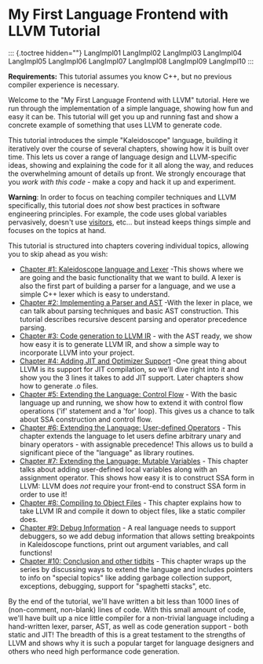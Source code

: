 # My First Language Frontend with LLVM Tutorial

::: {.toctree hidden=""}
LangImpl01 LangImpl02 LangImpl03 LangImpl04 LangImpl05 LangImpl06
LangImpl07 LangImpl08 LangImpl09 LangImpl10
:::

**Requirements:** This tutorial assumes you know C++, but no previous
compiler experience is necessary.

Welcome to the \"My First Language Frontend with LLVM\" tutorial. Here
we run through the implementation of a simple language, showing how fun
and easy it can be. This tutorial will get you up and running fast and
show a concrete example of something that uses LLVM to generate code.

This tutorial introduces the simple \"Kaleidoscope\" language, building
it iteratively over the course of several chapters, showing how it is
built over time. This lets us cover a range of language design and
LLVM-specific ideas, showing and explaining the code for it all along
the way, and reduces the overwhelming amount of details up front. We
strongly encourage that you *work with this code* - make a copy and hack
it up and experiment.

**Warning**: In order to focus on teaching compiler techniques and LLVM
specifically, this tutorial does *not* show best practices in software
engineering principles. For example, the code uses global variables
pervasively, doesn\'t use
[visitors](http://en.wikipedia.org/wiki/Visitor_pattern), etc\... but
instead keeps things simple and focuses on the topics at hand.

This tutorial is structured into chapters covering individual topics,
allowing you to skip ahead as you wish:

-   [Chapter #1: Kaleidoscope language and Lexer](LangImpl01.html) -This
    shows where we are going and the basic functionality that we want to
    build. A lexer is also the first part of building a parser for a
    language, and we use a simple C++ lexer which is easy to understand.
-   [Chapter #2: Implementing a Parser and AST](LangImpl02.html) -With
    the lexer in place, we can talk about parsing techniques and basic
    AST construction. This tutorial describes recursive descent parsing
    and operator precedence parsing.
-   [Chapter #3: Code generation to LLVM IR](LangImpl03.html) - with the
    AST ready, we show how easy it is to generate LLVM IR, and show a
    simple way to incorporate LLVM into your project.
-   [Chapter #4: Adding JIT and Optimizer Support](LangImpl04.html) -One
    great thing about LLVM is its support for JIT compilation, so we\'ll
    dive right into it and show you the 3 lines it takes to add JIT
    support. Later chapters show how to generate .o files.
-   [Chapter #5: Extending the Language: Control
    Flow](LangImpl05.html) - With the basic language up and running, we
    show how to extend it with control flow operations (\'if\' statement
    and a \'for\' loop). This gives us a chance to talk about SSA
    construction and control flow.
-   [Chapter #6: Extending the Language: User-defined
    Operators](LangImpl06.html) - This chapter extends the language to
    let users define arbitrary unary and binary operators - with
    assignable precedence! This allows us to build a significant piece
    of the \"language\" as library routines.
-   [Chapter #7: Extending the Language: Mutable
    Variables](LangImpl07.html) - This chapter talks about adding
    user-defined local variables along with an assignment operator. This
    shows how easy it is to construct SSA form in LLVM: LLVM does *not*
    require your front-end to construct SSA form in order to use it!
-   [Chapter #8: Compiling to Object Files](LangImpl08.html) - This
    chapter explains how to take LLVM IR and compile it down to object
    files, like a static compiler does.
-   [Chapter #9: Debug Information](LangImpl09.html) - A real language
    needs to support debuggers, so we add debug information that allows
    setting breakpoints in Kaleidoscope functions, print out argument
    variables, and call functions!
-   [Chapter #10: Conclusion and other tidbits](LangImpl10.html) - This
    chapter wraps up the series by discussing ways to extend the
    language and includes pointers to info on \"special topics\" like
    adding garbage collection support, exceptions, debugging, support
    for \"spaghetti stacks\", etc.

By the end of the tutorial, we\'ll have written a bit less than 1000
lines of (non-comment, non-blank) lines of code. With this small amount
of code, we\'ll have built up a nice little compiler for a non-trivial
language including a hand-written lexer, parser, AST, as well as code
generation support - both static and JIT! The breadth of this is a great
testament to the strengths of LLVM and shows why it is such a popular
target for language designers and others who need high performance code
generation.

